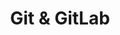 ---
title: Git & GitLab
menu:
    sidebar:
        name: Git & GitLab
        identifier: git
        parent: formations
        weight: 500
---